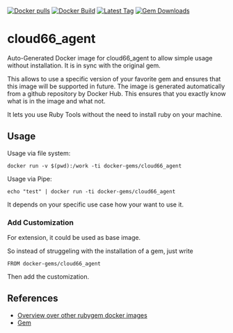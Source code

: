 [![Docker pulls](https://img.shields.io/docker/pulls/rubygem/cloud66_agent.svg)](https://hub.docker.com/r/rubygem/cloud66_agent/)
[![Docker Build](https://img.shields.io/docker/automated/rubygem/cloud66_agent.svg)](https://hub.docker.com/r/rubygem/cloud66_agent/)
[![Latest Tag](https://img.shields.io/github/tag/docker-rubygem/cloud66_agent.svg)](https://hub.docker.com/r/rubygem/cloud66_agent/)
[![Gem Downloads](https://img.shields.io/gem/dt/cloud66_agent.svg)](https://rubygems.org/gems/cloud66_agent/)
# cloud66_agent

Auto-Generated Docker image for cloud66_agent to allow simple usage without installation.
It is in sync with the original gem.

This allows to use a specific version of your favorite gem and ensures that this image will be supported in future.
The image is generated automatically from a github repository by Docker Hub.
This ensures that you exactly know what is in the image and what not.

It lets you use Ruby Tools without the need to install ruby on your machine.

## Usage

Usage via file system:

`docker run -v $(pwd):/work -ti docker-gems/cloud66_agent`

Usage via Pipe:

`echo "test" | docker run -ti docker-gems/cloud66_agent`

It depends on your specific use case how your want to use it.

### Add Customization

For extension, it could be used as base image.

So instead of struggeling with the installation of a gem, just write

`FROM docker-gems/cloud66_agent`

Then add the customization.

## References

 - [Overview over other rubygem docker images](https://github.com/thinkbot/docker-rubygem)
 - [Gem](https://rubygems.org/gems/cloud66_agent/)
